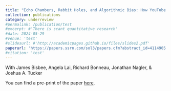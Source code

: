```yaml
---
title: "Echo Chambers, Rabbit Holes, and Algorithmic Bias: How YouTube Recommends Content to Real Users"
collection: publications
category: underreview
#permalink: /publication/test
#excerpt: #'There is scant quantitative research'
#date: 2024-05-29
#venue: 'test'
#slidesurl: #'http://academicpages.github.io/files/slides2.pdf'
paperurl: 'https://papers.ssrn.com/sol3/papers.cfm?abstract_id=4114905'
#citation: 'test'
---
```


With James Bisbee, Angela Lai, Richard Bonneau, Jonathan Nagler, & Joshua A. Tucker

You can find a pre-print of the paper [here](https://papers.ssrn.com/sol3/papers.cfm?abstract_id=4114905).